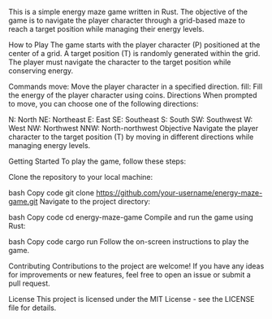 This is a simple energy maze game written in Rust. The objective of the game is to navigate the player character through a grid-based maze to reach a target position while managing their energy levels.

How to Play
The game starts with the player character (P) positioned at the center of a grid. A target position (T) is randomly generated within the grid. The player must navigate the character to the target position while conserving energy.

Commands
move: Move the player character in a specified direction.
fill: Fill the energy of the player character using coins.
Directions
When prompted to move, you can choose one of the following directions:

N: North
NE: Northeast
E: East
SE: Southeast
S: South
SW: Southwest
W: West
NW: Northwest
NNW: North-northwest
Objective
Navigate the player character to the target position (T) by moving in different directions while managing energy levels.

Getting Started
To play the game, follow these steps:

Clone the repository to your local machine:

bash
Copy code
git clone https://github.com/your-username/energy-maze-game.git
Navigate to the project directory:

bash
Copy code
cd energy-maze-game
Compile and run the game using Rust:

bash
Copy code
cargo run
Follow the on-screen instructions to play the game.

Contributing
Contributions to the project are welcome! If you have any ideas for improvements or new features, feel free to open an issue or submit a pull request.

License
This project is licensed under the MIT License - see the LICENSE file for details.

